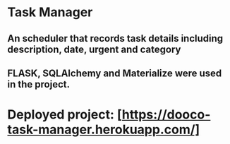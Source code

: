 # Task Manager
## An scheduler that records task details including description, date, urgent and category 
## FLASK, SQLAlchemy and Materialize were used in the project. 
# Deployed project: [https://dooco-task-manager.herokuapp.com/]